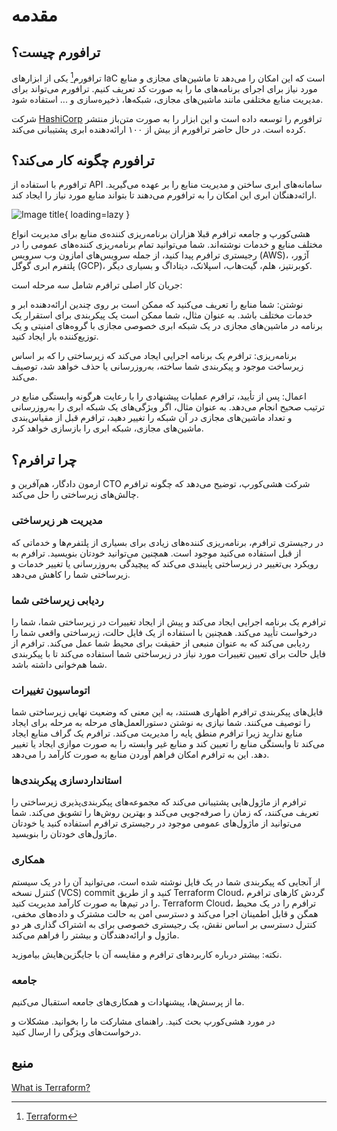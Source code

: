 # مقدمه

## ترافورم چیست؟
ترافورم[^1]
یکی از ابزارهای
IaC
است که این امکان را می‌دهد تا ماشین‌های مجازی و منابع مورد نیاز برای اجرای برنامه‌های ما را به صورت کد تعریف کنیم.
ترافورم می‌تواند برای مدیریت منابع مختلفی مانند ماشین‌های مجازی، شبکه‌ها، ذخیره‌سازی و ... استفاده شود.

شرکت
[HashiCorp](https://www.hashicorp.com/)
ترافورم را توسعه داده است و این ابزار را به صورت متن‌باز منتشر کرده است. در حال حاضر ترافورم از بیش از ۱۰۰ ارائه‌دهنده ابری پشتیبانی می‌کند.

## ترافورم چگونه کار می‌کند؟
ترافورم با استفاده از
API
سامانه‌های ابری ساختن و مدیریت منابع را بر عهده می‌گیرید. ارائه‌دهنگان ابری این امکان را به ترافورم می‌دهند تا بتواند منابع مورد نیاز را ایجاد کند.

![Image title](../../assets/images/terraform-api.avif){ loading=lazy }

هشی‌کورپ و جامعه ترافرم قبلا هزاران برنامه‌ریزی کننده‌ی منابع برای مدیریت انواع مختلف منابع و خدمات نوشته‌اند. شما می‌توانید تمام برنامه‌ریزی کننده‌های عمومی را در رجیستری ترافرم پیدا کنید، از جمله سرویس‌های امازون وب سرویس (AWS)، آژور، پلتفرم ابری گوگل (GCP)، کوبرنتیز، هلم، گیت‌هاب، اسپلانک، دیتاداگ و بسیاری دیگر.

جریان کار اصلی ترافرم شامل سه مرحله است:

نوشتن: شما منابع را تعریف می‌کنید که ممکن است بر روی چندین ارائه‌دهنده ابر و خدمات مختلف باشد. به عنوان مثال، شما ممکن است یک پیکربندی برای استقرار یک برنامه در ماشین‌های مجازی در یک شبکه ابری خصوصی مجازی با گروه‌های امنیتی و یک توزیع‌کننده بار ایجاد کنید.

برنامه‌ریزی: ترافرم یک برنامه اجرایی ایجاد می‌کند که زیرساختی را که بر اساس زیرساخت موجود و پیکربندی شما ساخته، به‌روزرسانی یا حذف خواهد شد، توصیف می‌کند.

اعمال: پس از تأیید، ترافرم عملیات پیشنهادی را با رعایت هرگونه وابستگی منابع در ترتیب صحیح انجام می‌دهد. به عنوان مثال، اگر ویژگی‌های یک شبکه ابری را به‌روزرسانی و تعداد ماشین‌های مجازی در آن شبکه را تغییر دهید، ترافرم قبل از مقیاس‌بندی ماشین‌های مجازی، شبکه ابری را بازسازی خواهد کرد.

## چرا ترافرم؟
ارمون دادگار، هم‌آفرین و CTO شرکت هشی‌کورپ، توضیح می‌دهد که چگونه ترافرم چالش‌های زیرساختی را حل می‌کند.

### مدیریت هر زیرساختی
در رجیستری ترافرم، برنامه‌ریزی کننده‌های زیادی برای بسیاری از پلتفرم‌ها و خدماتی که از قبل استفاده می‌کنید موجود است. همچنین می‌توانید خودتان بنویسید. ترافرم به رویکرد بی‌تغییر در زیرساختی پایبندی می‌کند که پیچیدگی به‌روزرسانی یا تغییر خدمات و زیرساختی شما را کاهش می‌دهد.

### ردیابی زیرساختی شما
ترافرم یک برنامه اجرایی ایجاد می‌کند و پیش از ایجاد تغییرات در زیرساختی شما، شما را درخواست تأیید می‌کند. همچنین با استفاده از یک فایل حالت، زیرساختی واقعی شما را ردیابی می‌کند که به عنوان منبعی از حقیقت برای محیط شما عمل می‌کند. ترافرم از فایل حالت برای تعیین تغییرات مورد نیاز در زیرساختی شما استفاده می‌کند تا با پیکربندی شما هم‌خوانی داشته باشد.

### اتوماسیون تغییرات
فایل‌های پیکربندی ترافرم اظهاری هستند، به این معنی که وضعیت نهایی زیرساختی شما را توصیف می‌کنند. شما نیازی به نوشتن دستورالعمل‌های مرحله به مرحله برای ایجاد منابع ندارید زیرا ترافرم منطق پایه را مدیریت می‌کند. ترافرم یک گراف منابع ایجاد می‌کند تا وابستگی منابع را تعیین کند و منابع غیر وابسته را به صورت موازی ایجاد یا تغییر دهد. این به ترافرم امکان فراهم آوردن منابع به صورت کارآمد را می‌دهد.

### استانداردسازی پیکربندی‌ها
ترافرم از ماژول‌هایی پشتیبانی می‌کند که مجموعه‌های پیکربندی‌پذیری زیرساختی را تعریف می‌کنند، که زمان را صرفه‌جویی می‌کند و بهترین روش‌ها را تشویق می‌کند. شما می‌توانید از ماژول‌های عمومی موجود در رجیستری ترافرم استفاده کنید یا خودتان ماژول‌های خودتان را بنویسید.

### همکاری
از آنجایی که پیکربندی شما در یک فایل نوشته شده است، می‌توانید آن را در یک سیستم کنترل نسخه (VCS) commit کنید و از طریق Terraform Cloud، گردش کارهای ترافرم را در تیم‌ها به صورت کارآمد مدیریت کنید. Terraform Cloud، ترافرم را در یک محیط همگن و قابل اطمینان اجرا می‌کند و دسترسی امن به حالت مشترک و داده‌های مخفی، کنترل دسترسی بر اساس نقش، یک رجیستری خصوصی برای به اشتراک گذاری هر دو ماژول و ارائه‌دهندگان و بیشتر را فراهم می‌کند.

نکته: بیشتر درباره کاربردهای ترافرم و مقایسه آن با جایگزین‌هایش بیاموزید.

### جامعه
ما از پرسش‌ها، پیشنهادات و همکاری‌های جامعه استقبال می‌کنیم.

در مورد هشی‌کورپ بحث کنید.
راهنمای مشارکت ما را بخوانید.
مشکلات و درخواست‌های ویژگی را ارسال کنید.

[^1]: [Terraform](https://www.terraform.io/)

## منبع
[What is Terraform?](https://developer.hashicorp.com/terraform/into)